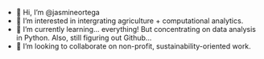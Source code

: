 - 👋 Hi, I’m @jasmineortega
- 👀 I’m interested in intergrating agriculture + computational analytics.
- 🌱 I’m currently learning... everything! But concentrating on data analysis in Python. Also, still figuring out Github...
- 💞️ I’m looking to collaborate on non-profit, sustainability-oriented work.

<!---
jasmineortega/jasmineortega is a ✨ special ✨ repository because its `README.md` (this file) appears on your GitHub profile.
You can click the Preview link to take a look at your changes.
--->
